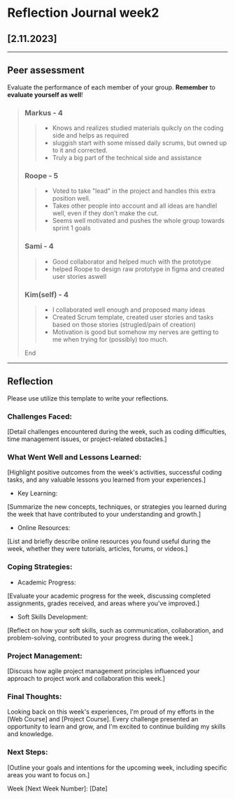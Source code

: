 # Reflection Journal week2

## [2.11.2023]

----
## Peer assessment

Evaluate the performance of each member of your group. **Remember** to **evaluate yourself as well**!

>### Markus - 4
>> * Knows and realizes studied materials quikcly on the coding side and helps as required
>> * sluggish start with some missed daily scrums, but owned up to it and corrected.
>> * Truly a big part of the technical side and assistance
>
>### Roope - 5
>> * Voted to take "lead" in the project and handles this extra position well.
>> * Takes other people into account and all ideas are handlel well, even if they don't make the cut.
>> * Seems well motivated and pushes the whole group towards sprint 1 goals
>
> ### Sami - 4
>> * Good collaborator and helped much with the prototype
>> * helped Roope to design raw prototype in figma and created user stories aswell
>
> ### Kim(self) - 4
>> * I collaborated well enough and proposed many ideas
>> * Created Scrum template, created user stories and tasks based on those stories (strugled/pain of creation)
>> * Motivation is good but somehow my nerves are getting to me when trying for (possibly) too much.
>
>End
----

## Reflection

Please use utilize this template to write your reflections.

### Challenges Faced:

[Detail challenges encountered during the week, such as coding difficulties, time management issues, or project-related obstacles.]

### What Went Well and Lessons Learned:

[Highlight positive outcomes from the week's activities, successful coding tasks, and any valuable lessons you learned from your experiences.]

- Key Learning:

[Summarize the new concepts, techniques, or strategies you learned during the week that have contributed to your understanding and growth.]

- Online Resources:

[List and briefly describe online resources you found useful during the week, whether they were tutorials, articles, forums, or videos.]

### Coping Strategies:


- Academic Progress:

[Evaluate your academic progress for the week, discussing completed assignments, grades received, and areas where you've improved.]

- Soft Skills Development:

[Reflect on how your soft skills, such as communication, collaboration, and problem-solving, contributed to your progress during the week.]

### Project Management:

[Discuss how agile project management principles influenced your approach to project work and collaboration this week.]

### Final Thoughts:

Looking back on this week's experiences, I'm proud of my efforts in the [Web Course] and [Project Course]. Every challenge presented an opportunity to learn and grow, and I'm excited to continue building my skills and knowledge.

### Next Steps:

[Outline your goals and intentions for the upcoming week, including specific areas you want to focus on.]

Week [Next Week Number]: [Date]



<!-- Links -->
[criticism and constructive feedback]:https://cvdl.ben.edu/blog/why-is-everyone-talking-about-feedback/